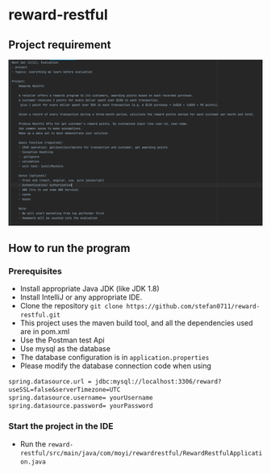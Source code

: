 # reward-restful

## Project requirement
![img.png](readmeRes/img.png)

## How to run the program

### Prerequisites
* Install appropriate Java JDK (like JDK 1.8)
* Install IntelliJ or any appropriate IDE.
* Clone the repository `git clone https://github.com/stefan0711/reward-restful.git`
* This project uses the maven build tool, and all the dependencies used are in pom.xml
* Use the Postman test Api
* Use mysql as the database
* The database configuration is in `application.properties`
* Please modify the database connection code when using
```properties
spring.datasource.url = jdbc:mysql://localhost:3306/reward?useSSL=false&serverTimezone=UTC
spring.datasource.username= yourUsername
spring.datasource.password= yourPassword
```
### Start the project in the IDE
* Run the `reward-restful/src/main/java/com/moyi/rewardrestful/RewardRestfulApplication.java`